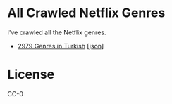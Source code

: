 # All Crawled Netflix Genres

I've crawled all the Netflix genres.

- [2979 Genres in Turkish](./genres.tr.md) [[json]](./genres.tr.json)

# License
CC-0

